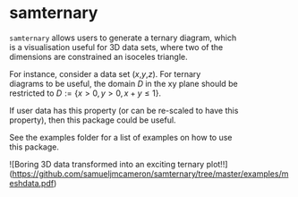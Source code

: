 # samternary

`samternary` allows users to generate a ternary diagram, which \
is a visualisation useful for 3D data sets, where two of the \
dimensions are constrained an isoceles triangle.

For instance, consider a data set ($x$,$y$,$z$). For ternary \
diagrams to be useful, the domain $D$ in the xy plane should be \
restricted to $D:=\{x>0,y>0,x+y\leq 1\}$.

If user data has this property (or can be re-scaled to have this \
property), then this package could be useful.

See the examples folder for a list of examples on how to use \
this package.

![Boring 3D data transformed into an exciting ternary plot!!]\
(https://github.com/samueljmcameron/samternary/tree/master/examples/meshdata.pdf)

